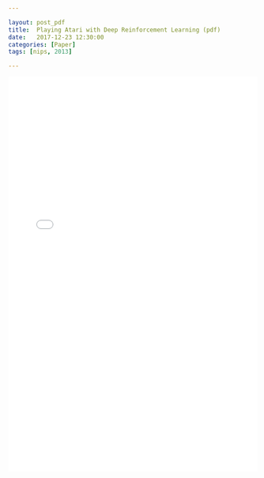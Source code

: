 ```yaml
---

layout: post_pdf
title:  Playing Atari with Deep Reinforcement Learning (pdf)
date:   2017-12-23 12:30:00
categories: [Paper]
tags: [nips, 2013]

---
```


<embed src="/mark/assets/pdf/2017-12-23-playing-atari-with-deep-reinforcement-learning/2017-12-23-playing-atari-with-deep-reinforcement-learning.pdf" type="application/pdf" width="100%" height=800px>
